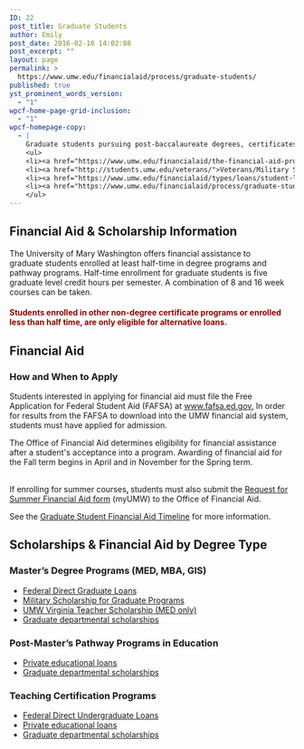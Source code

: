 ```yaml
---
ID: 22
post_title: Graduate Students
author: Emily
post_date: 2016-02-10 14:02:08
post_excerpt: ""
layout: page
permalink: >
  https://www.umw.edu/financialaid/process/graduate-students/
published: true
yst_prominent_words_version:
  - "1"
wpcf-home-page-grid-inclusion:
  - "1"
wpcf-homepage-copy:
  - |
    Graduate students pursuing post-baccalaureate degrees, certificates, and licensing have different financial aid requirements and options.
    <ul>
    <li><a href="https://www.umw.edu/financialaid/the-financial-aid-process/timelines/graduate-student/">Graduate Student Timeline</a></li>
    <li><a href="http://students.umw.edu/veterans/">Veterans/Military Student Resources</a></li>
    <li><a href="https://www.umw.edu/financialaid/types/loans/student-loans/">Federal Direct Graduate Loans</a></li>
    <li><a href="https://www.umw.edu/financialaid/process/graduate-students/">FA and Scholarship Information</a></li>
    </ul>
---
```

<h2>Financial Aid &amp; Scholarship Information</h2>
The University of Mary Washington offers financial assistance to graduate students enrolled at least half-time in degree programs and pathway programs. Half-time enrollment for graduate students is five graduate level credit hours per semester. A combination of 8 and 16 week courses can be taken.
<h4><span style="color: #910303"><strong>Students enrolled in other non-degree certificate programs or enrolled less than half time, are only eligible for alternative loans.</strong></span></h4>
<h2>Financial Aid</h2>
<h3>How and When to Apply</h3>
Students interested in applying for financial aid must file the Free Application for Federal Student Aid (FAFSA) at <a href="http://www.fafsa.ed.gov/">www.fafsa.ed.gov.</a> In order for results from the FAFSA to download into the UMW financial aid system, students must have applied for admission.

The Office of Financial Aid determines eligibility for financial assistance after a student's acceptance into a program. Awarding of financial aid for the Fall term begins in April and in November for the Spring term. <strong>                                                                  </strong>

If enrolling for summer courses<strong>, </strong>students must also submit the <a href="https://orgsync.com/115365/forms">Request for Summer Financial Aid form</a> (myUMW) to the Office of Financial Aid.

See the <a href="http://www.umw.edu/financialaid/process/timelines/graduate-student/">Graduate Student Financial Aid Timeline</a> for more information.
<h2>Scholarships &amp; Financial Aid by Degree Type</h2>
<h3>Master’s Degree Programs (MED, MBA, GIS)</h3>
<ul>
 	<li><a href="http://www.umw.edu/financialaid/types/loans/student-loans/">Federal Direct Graduate Loans</a></li>
 	<li><a href="http://www.umw.edu/admissions/graduate/graduate-program-military-scholarship-application/"><u>Military Scholarship for Graduate Programs</u></a></li>
 	<li><a href="https://www.umw.edu/admissions/graduate/va-teacher-scholarship/"><u>UMW Virginia Teacher Scholarship (MED only)</u></a></li>
 	<li><a href="http://umw.scholarships.ngwebsolutions.com">Graduate departmental scholarships</a></li>
</ul>
<h3>Post-Master’s Pathway Programs in Education</h3>
<ul>
 	<li><a href="http://www.umw.edu/financialaid/types/loans/private/">Private educational loans</a></li>
 	<li><a href="http://umw.scholarships.ngwebsolutions.com">Graduate departmental scholarships</a></li>
</ul>
<h3>Teaching Certification Programs</h3>
<ul>
 	<li><a href="http://www.umw.edu/financialaid/types/loans/student-loans/">Federal Direct Undergraduate Loans</a></li>
 	<li><a href="http://www.umw.edu/financialaid/types/loans/private/">P</a><a href="http://www.umw.edu/financialaid/types/loans/private/">rivate educational loans</a></li>
 	<li><a href="http://umw.scholarships.ngwebsolutions.com">Graduate departmental scholarships</a></li>
</ul>